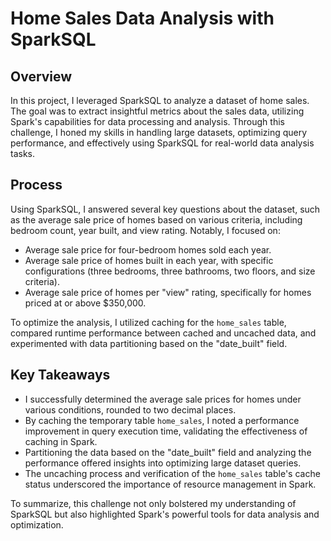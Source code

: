 # Home Sales Data Analysis with SparkSQL

## Overview

In this project, I leveraged SparkSQL to analyze a dataset of home sales. The goal was to extract insightful metrics about the sales data, utilizing Spark's capabilities for data processing and analysis. Through this challenge, I honed my skills in handling large datasets, optimizing query performance, and effectively using SparkSQL for real-world data analysis tasks.

## Process

Using SparkSQL, I answered several key questions about the dataset, such as the average sale price of homes based on various criteria, including bedroom count, year built, and view rating. Notably, I focused on:

-   Average sale price for four-bedroom homes sold each year.
-   Average sale price of homes built in each year, with specific configurations (three bedrooms, three bathrooms, two floors, and size criteria).
-   Average sale price of homes per "view" rating, specifically for homes priced at or above $350,000.

To optimize the analysis, I utilized caching for the `home_sales` table, compared runtime performance between cached and uncached data, and experimented with data partitioning based on the "date_built" field.

## Key Takeaways

-   I successfully determined the average sale prices for homes under various conditions, rounded to two decimal places.
-   By caching the temporary table `home_sales`, I noted a performance improvement in query execution time, validating the effectiveness of caching in Spark.
-   Partitioning the data based on the "date_built" field and analyzing the performance offered insights into optimizing large dataset queries.
-   The uncaching process and verification of the `home_sales` table's cache status underscored the importance of resource management in Spark.

To summarize, this challenge not only bolstered my understanding of SparkSQL but also highlighted Spark's powerful tools for data analysis and optimization. 
